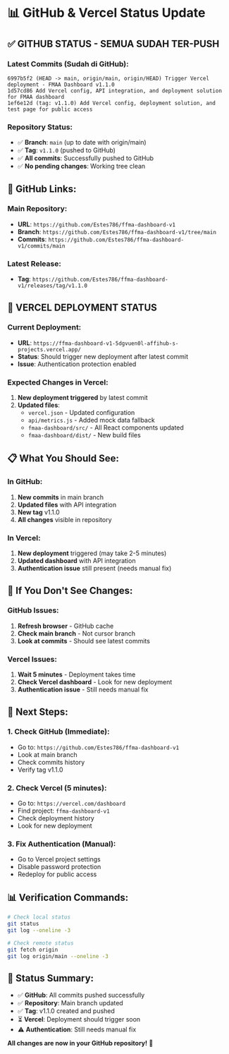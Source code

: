 # 📊 GitHub & Vercel Status Update

## ✅ **GITHUB STATUS - SEMUA SUDAH TER-PUSH**

### Latest Commits (Sudah di GitHub):
```
6997b5f2 (HEAD -> main, origin/main, origin/HEAD) Trigger Vercel deployment - FMAA Dashboard v1.1.0
1d57cd86 Add Vercel config, API integration, and deployment solution for FMAA dashboard
1ef6e12d (tag: v1.1.0) Add Vercel config, deployment solution, and test page for public access
```

### Repository Status:
- ✅ **Branch**: `main` (up to date with origin/main)
- ✅ **Tag**: `v1.1.0` (pushed to GitHub)
- ✅ **All commits**: Successfully pushed to GitHub
- ✅ **No pending changes**: Working tree clean

## 🔗 **GitHub Links:**

### Main Repository:
- **URL**: `https://github.com/Estes786/ffma-dashboard-v1`
- **Branch**: `https://github.com/Estes786/ffma-dashboard-v1/tree/main`
- **Commits**: `https://github.com/Estes786/ffma-dashboard-v1/commits/main`

### Latest Release:
- **Tag**: `https://github.com/Estes786/ffma-dashboard-v1/releases/tag/v1.1.0`

## 🚀 **VERCEL DEPLOYMENT STATUS**

### Current Deployment:
- **URL**: `https://ffma-dashboard-v1-5dgvuen0l-affihub-s-projects.vercel.app/`
- **Status**: Should trigger new deployment after latest commit
- **Issue**: Authentication protection enabled

### Expected Changes in Vercel:
1. **New deployment triggered** by latest commit
2. **Updated files**:
   - `vercel.json` - Updated configuration
   - `api/metrics.js` - Added mock data fallback
   - `fmaa-dashboard/src/` - All React components updated
   - `fmaa-dashboard/dist/` - New build files

## 📋 **What You Should See:**

### In GitHub:
1. **New commits** in main branch
2. **Updated files** with API integration
3. **New tag** v1.1.0
4. **All changes** visible in repository

### In Vercel:
1. **New deployment** triggered (may take 2-5 minutes)
2. **Updated dashboard** with API integration
3. **Authentication issue** still present (needs manual fix)

## 🔧 **If You Don't See Changes:**

### GitHub Issues:
1. **Refresh browser** - GitHub cache
2. **Check main branch** - Not cursor branch
3. **Look at commits** - Should see latest commits

### Vercel Issues:
1. **Wait 5 minutes** - Deployment takes time
2. **Check Vercel dashboard** - Look for new deployment
3. **Authentication issue** - Still needs manual fix

## 🎯 **Next Steps:**

### 1. Check GitHub (Immediate):
- Go to: `https://github.com/Estes786/ffma-dashboard-v1`
- Look at main branch
- Check commits history
- Verify tag v1.1.0

### 2. Check Vercel (5 minutes):
- Go to: `https://vercel.com/dashboard`
- Find project: `ffma-dashboard-v1`
- Check deployment history
- Look for new deployment

### 3. Fix Authentication (Manual):
- Go to Vercel project settings
- Disable password protection
- Redeploy for public access

## 📊 **Verification Commands:**

```bash
# Check local status
git status
git log --oneline -3

# Check remote status
git fetch origin
git log origin/main --oneline -3
```

## 🎉 **Status Summary:**

- ✅ **GitHub**: All commits pushed successfully
- ✅ **Repository**: Main branch updated
- ✅ **Tag**: v1.1.0 created and pushed
- ⏳ **Vercel**: Deployment should trigger soon
- ⚠️ **Authentication**: Still needs manual fix

**All changes are now in your GitHub repository!** 🚀